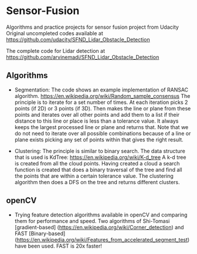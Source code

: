 # Sensor-Fusion
Algorithms and practice projects for sensor fusion project from Udacity
Original uncompleted codes available at https://github.com/udacity/SFND_Lidar_Obstacle_Detection

The complete code for Lidar detection at https://github.com/arvinemadi/SFND_Lidar_Obstacle_Detection

## Algorithms

- Segmentation:
The code shows an example implementation of RANSAC algorithm. https://en.wikipedia.org/wiki/Random_sample_consensus
The principle is to iterate for a set number of times. At each iteration picks 2 points (if 2D) or 3 points (if 3D).
Then makes the line or plane from these points and iterates over all other points and add them to a list if their distance to this line or place is less than a tolerance value.
It always keeps the largest processed line or plane and returns that. Note that we do not need to iterate over all possible combinations because of a line or plane exists picking any set of points within that gives the right result.

- Clustering:
The principle is similar to binary search. The data structure that is used is KdTree: https://en.wikipedia.org/wiki/K-d_tree
A k-d tree is created from all the cloud points. Having created a cloud a search function is created that does a binary traversal of the tree and find all the points that are within a certain tolerance value.
The clustering algorithm then does a DFS on the tree and returns different clusters.

## openCV

- Trying feature detection algorithms available in openCV and comparing them for performance and speed. Two algorithms of Shi-Tomasi [gradient-based] (https://en.wikipedia.org/wiki/Corner_detection) and FAST [Binary-based] (https://en.wikipedia.org/wiki/Features_from_accelerated_segment_test) have been used. FAST is 20x faster!
